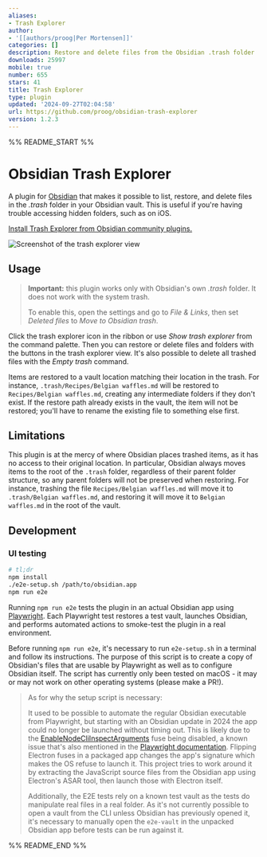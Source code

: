 ```yaml
---
aliases:
- Trash Explorer
author:
- '[[authors/proog|Per Mortensen]]'
categories: []
description: Restore and delete files from the Obsidian .trash folder
downloads: 25997
mobile: true
number: 655
stars: 41
title: Trash Explorer
type: plugin
updated: '2024-09-27T02:04:58'
url: https://github.com/proog/obsidian-trash-explorer
version: 1.2.3
---
```


%% README_START %%

# Obsidian Trash Explorer

A plugin for [Obsidian](https://obsidian.md) that makes it possible to list, restore, and delete files in the _.trash_ folder in your Obsidian vault. This is useful if you're having trouble accessing hidden folders, such as on iOS.

[Install Trash Explorer from Obsidian community plugins.](https://obsidian.md/plugins?id=obsidian-trash-explorer)

![Screenshot of the trash explorer view](https://github.com/proog/obsidian-trash-explorer/raw/main/screenshot.png)

## Usage

> **Important:** this plugin works only with Obsidian's own _.trash_ folder. It does not work with the system trash.
>
> To enable this, open the settings and go to _File & Links_, then set _Deleted files_ to _Move to Obsidian trash_.

Click the trash explorer icon in the ribbon or use _Show trash explorer_ from the command palette. Then you can restore or delete files and folders with the buttons in the trash explorer view. It's also possible to delete all trashed files with the _Empty trash_ command.

Items are restored to a vault location matching their location in the trash. For instance, `.trash/Recipes/Belgian waffles.md` will be restored to `Recipes/Belgian waffles.md`, creating any intermediate folders if they don't exist. If the restore path already exists in the vault, the item will not be restored; you'll have to rename the existing file to something else first.

## Limitations

This plugin is at the mercy of where Obsidian places trashed items, as it has no access to their original location. In particular, Obsidian always moves items to the root of the `.trash` folder, regardless of their parent folder structure, so any parent folders will not be preserved when restoring. For instance, trashing the file `Recipes/Belgian waffles.md` will move it to `.trash/Belgian waffles.md`, and restoring it will move it to `Belgian waffles.md` in the root of the vault.

## Development

### UI testing

```sh
# tl;dr
npm install
./e2e-setup.sh /path/to/obsidian.app
npm run e2e
```

Running `npm run e2e` tests the plugin in an actual Obsidian app using [Playwright](https://playwright.dev). Each Playwright test restores a test vault, launches Obsidian, and performs automated actions to smoke-test the plugin in a real environment.

Before running `npm run e2e`, it's necessary to run `e2e-setup.sh` in a terminal and follow its instructions. The purpose of this script is to create a copy of Obsidian's files that are usable by Playwright as well as to configure Obsidian itself. The script has currently only been tested on macOS - it may or may not work on other operating systems (please make a PR!).

> As for why the setup script is necessary:
>
> It used to be possible to automate the regular Obsidian executable from Playwright, but starting with an Obsidian update in 2024 the app could no longer be launched without timing out. This is likely due to the [EnableNodeCliInspectArguments](https://www.electronjs.org/docs/latest/tutorial/fuses#nodecliinspect) fuse being disabled, a known issue that's also mentioned in the [Playwright documentation](https://playwright.dev/docs/api/class-electron). Flipping Electron fuses in a packaged app changes the app's signature which makes the OS refuse to launch it. This project tries to work around it by extracting the JavaScript source files from the Obsidian app using Electron's ASAR tool, then launch those with Electron itself.
>
> Additionally, the E2E tests rely on a known test vault as the tests do manipulate real files in a real folder. As it's not currently possible to open a vault from the CLI unless Obsidian has previously opened it, it's necessary to manually open the `e2e-vault` in the unpacked Obsidian app before tests can be run against it.


%% README_END %%